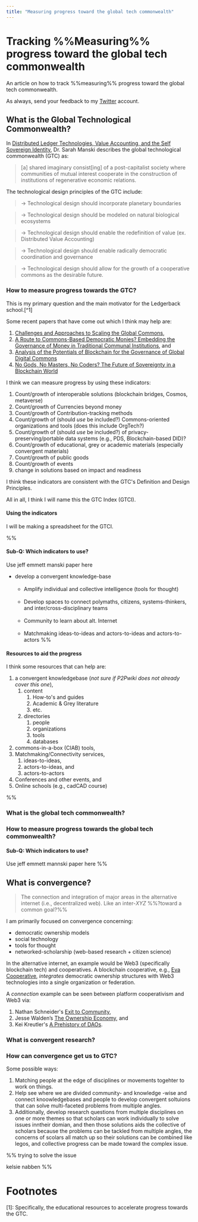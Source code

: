 ```yaml
---
title: "Measuring progress toward the global tech commonwealth"
---
```


# Tracking %%Measuring%% progress toward the global tech commonwealth
An article on how to track %%measuring%% progress toward the global tech commonwealth.

As always, send your feedback to my [Twitter](https://twitter.com/CAdjovu) account.


## What is the Global Technological Commonwealth?

In [Distributed Ledger Technologies, Value Accounting, and the Self Sovereign Identity](https://www.frontiersin.org/articles/10.3389/fbloc.2020.00029/full), Dr. Sarah Manski describes the global technological commonwealth (GTC) as:

> [a] shared imaginary consist[ing] of a post-capitalist society where communities of mutual interest cooperate in the construction of institutions of regenerative economic relations. 

 The technological design principles of the GTC include:

>→ Technological design should incorporate planetary boundaries

>→ Technological design should be modeled on natural biological ecosystems

>→ Technological design should enable the redefinition of value (ex. Distributed Value Accounting)

>→ Technological design should enable radically democratic coordination and governance

>→ Technological design should allow for the growth of a cooperative commons as the desirable future.

### How to measure progress towards the GTC?

This is my primary question and the main motivator for the Ledgerback school.[^1] 

Some recent papers that have come out which I think may help are:

1. [Challenges and Approaches to Scaling the Global Commons](https://www.frontiersin.org/articles/10.3389/fbloc.2021.578721/full),
2. [A Route to Commons-Based Democratic Monies? Embedding the Governance of Money in Traditional Communal Institutions](https://www.frontiersin.org/articles/10.3389/fbloc.2020.575851/full#h1), and
3. [Analysis of the Potentials of Blockchain for the Governance of Global Digital Commons](https://www.frontiersin.org/articles/10.3389/fbloc.2021.577680/full#h1)
4. [No Gods, No Masters, No Coders? The Future of Sovereignty in a Blockchain World](https://d1wqtxts1xzle7.cloudfront.net/56826053/Manski-Manski2018_Article_NoGodsNoMastersNoCodersTheFutu-with-cover-page-v2.pdf?Expires=1632933868&Signature=azOVZ0wMzwciO34w1KM7vP9cpAbCRkW8RbcyOgAeO0xbQBl6F~fg0Yg3EUnZ0qpkV8iYm-ipELjoXgf6nzvOTTIQ3SlyDtlc0RJSYb5f2dh5K6X0PL5pW4gvaOgnFXqNXrd1DC8tlAJNAqzUTP-JwJp2WIBQvROPJ49xuK6w6y33qlW1cr4ETMSC8SJStSkPAcUEAbSi2iD-a9XvDWc7cu1MDe1VDZTAuu3X2gKFrsYzXdY3mdHHdXVP~9nD6QPM-fOL~nQqSY9oZ~Z2lQJ0w9VeszaHapWqV2PQjLFKFRArSsMeXARU9HVCQQi4wzRFkNnOt~~L4aK~51DThuCKOQ__&Key-Pair-Id=APKAJLOHF5GGSLRBV4ZA)

I think we can measure progress by using these indicators: 

1. Count/growth of interoperable solutions (blockchain bridges, Cosmos, metaverse) 
3. Count/growth of Currencies beyond money
4. Count/growth of Contribution-tracking methods
5. Count/growth of (should *use* be included?) Commons-oriented organizations and tools (does this include OrgTech?)
6. Count/growth of (should *use* be included?) of privacy-preserving/portable data systems (e.g., PDS, Blockchain-based DID)?
7. Count/growth of educational, grey or academic materials (especially convergent materials) 
8. Count/growth of public goods
9. Count/growth of events
10. change in solutions based on impact and readiness 

I think these indicators are consistent with the GTC's Definition and Design Principles.

All in all, I think I will name this the GTC Index (GTCI).

#### Using the indicators

I will be making a spreadsheet for the GTCI.

%%
#### Sub-Q: Which indicators to use?

Use jeff emmett manski paper here

-   develop a convergent knowledge-base  
       
    - Amplify individual and collective intelligence (tools for thought)  
       
    - Develop spaces to connect polymaths, citizens, systems-thinkers, and inter/cross-disciplinary teams  
       
    - Community to learn about alt. Internet  
       
    - Matchmaking ideas-to-ideas and actors-to-ideas and actors-to-actors
%%
#### Resources to aid the progress

I think some resources that can help are:

1. a convergent knowledgebase (*not sure if P2Pwiki does not already cover this one*),
	1. content
		1. How-to's and guides 
		2. Academic & Grey literature
		3. etc.
	2. directories
		1. people
		2. organizations
		3. tools
		4. databases
2. commons-in-a-box (CIAB) tools,
3. Matchmaking/Connectivity services,
	1.  ideas-to-ideas, 
	2.  actors-to-ideas, and 
	3.  actors-to-actors
4. Conferences and other events, and
5. Online schools (e.g., cadCAD course)

%%
### What is the global tech commonwealth?

### How to measure progress towards the global tech commonwealth?

#### Sub-Q: Which indicators to use?

Use jeff emmett mannski paper here
%%
  

## What is convergence?

> The connection and integration of major areas in the alternative internet (i.e., decentralized web). Like an inter-*XYZ* %%?toward a common goal?%%

I am primarily focused on convergence concerning:

- democratic ownership models
- social technology
- tools for thought
- networked-scholarship (web-based research + citizen science)


In the alternative internet, an example would be  Web3 (specifically blockchain tech) and cooperatives. A blockchain cooperative, e.g., [Eva Cooperative](https://www.eva.coop/), *integrates* democratic ownership structures with Web3 technologies into a single organization or federation. 

A *connection* example can be seen between platform cooperativism and Web3 via: 

1. Nathan Schneider's [Exit to Community](https://hackernoon.com/startups-need-a-new-option-exit-to-community-ig12v2z73),
2. Jesse Walden’s [The Ownership Economy](https://variant.fund/the-ownership-economy-crypto-and-consumer-software/), and 
3. Kei Kreutler's [A Prehistory of DAOs](https://gnosisguild.mirror.xyz/t4F5rItMw4-mlpLZf5JQhElbDfQ2JRVKAzEpanyxW1Q).




### What is convergent research?

### How can convergence get us to GTC?

Some possible ways:

1. Matching people at the edge of disciplines or movements togehter to work on things.
2. Help see where we are divided community- and knowledge -wise and connect knoowledgebases and people to develop convergent soltuions that can solve multi-faceted problems from multiple angles. 
3. Additionally, develop research questions from multiple disciplines on one or more themes so that scholars can work individually to solve issues inntheir domian, and then those solutions aids the collective of scholars because the problems can be tackled from multiple angles, the concerns of scolars all match up so their solutions can be combined like legos, and collective progress can be made toward the complex issue. 

%%
trying to solve the issue

kelsie nabben
%%
# Footnotes

[1]: Specifically, the educational resources to accelerate progress towards the GTC.